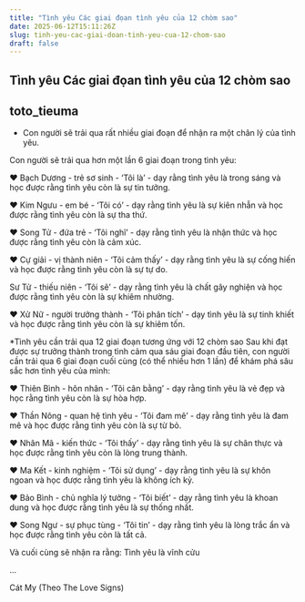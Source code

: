```yaml
---
title: "Tình yêu Các giai đọan tình yêu của 12 chòm sao"
date: 2025-06-12T15:11:26Z
slug: tinh-yeu-cac-giai-doan-tinh-yeu-cua-12-chom-sao
draft: false
---
```


## Tình yêu Các giai đọan tình yêu của 12 chòm sao

## toto_tieuma

* Con người sẽ trải qua rất nhiều giai đoạn để nhận ra một chân lý của tình yêu.
 
Con người sẽ trải qua hơn một lần 6 giai đoạn trong tình yêu:
 
♥ Bạch Dương - trẻ sơ sinh - ‘Tôi là’ - dạy rằng tình yêu là trong sáng và học được rằng tình yêu còn là sự tin tưởng.
 
♥ Kim Ngưu - em bé - ‘Tôi có’ - dạy rằng tình yêu là sự kiên nhẫn và học được rằng tình yêu còn là sự tha thứ.
 
♥ Song Tử - đứa trẻ - ‘Tôi nghĩ’ - dạy rằng tình yêu là nhận thức và học được rằng tình yêu còn là cảm xúc.
 
♥ Cự giải - vị thành niên - ‘Tôi cảm thấy’ - dạy rằng tình yêu là sự cống hiến và học được rằng tình yêu còn là sự tự do.
 
Sư Tử - thiếu niên - ‘Tôi sẽ’ - dạy rằng tình yêu là chất gây nghiện và học được rằng tình yêu còn là sự khiêm nhường.
 
♥ Xử Nữ - người trưởng thành - ‘Tôi phân tích’ - dạy tình yêu là sự tinh khiết và học được rằng tình yêu còn là sự khiêm tốn.
 
 
*Tình yêu cần trải qua 12 giai đoạn tương ứng với 12 chòm sao
Sau khi đạt được sự trưởng thành trong tình cảm qua sáu giai đoạn đầu tiên, con người cần trải qua 6 giai đoạn cuối cùng (có thể nhiều hơn 1 lần) để khám phá sâu sắc hơn tình yêu của mình:
 
♥ Thiên Bình - hôn nhân - ‘Tôi cân bằng’ - dạy rằng tình yêu là vẻ đẹp và học rằng tình yêu còn là sự hòa hợp.
 
♥ Thần Nông - quan hệ tình yêu - ‘Tôi đam mê’ - dạy rằng tình yêu là đam mê và học được rằng tình yêu còn là sự từ bỏ.
 
♥ Nhân Mã - kiến thức - ‘Tôi thấy’ - dạy rằng tình yêu là sự chân thực và học được rằng tình yêu còn là lòng trung thành.
 
♥ Ma Kết - kinh nghiệm - ‘Tôi sử dụng’ - dạy rằng tình yêu là sự khôn ngoan và học được rằng tình yêu là không ích kỷ.
 
♥ Bảo Bình - chủ nghĩa lý tưởng - ‘Tôi biết’ - dạy rằng tình yêu là khoan dung và học được rằng tình yêu là sự thống nhất.
 
♥ Song Ngư - sự phục tùng - ‘Tôi tin’ - dạy rằng tình yêu là lòng trắc ẩn và học được rằng tình yêu còn là tất cả.
 
Và cuối cùng sẽ nhận ra rằng: Tình yêu là vĩnh cửu
 
...
 
Cát My (Theo The Love Signs)